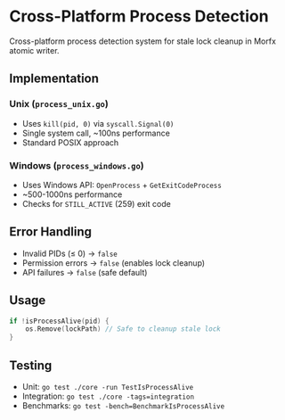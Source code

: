 # Cross-Platform Process Detection

Cross-platform process detection system for stale lock cleanup in Morfx atomic writer.

## Implementation

### Unix (`process_unix.go`)
- Uses `kill(pid, 0)` via `syscall.Signal(0)`
- Single system call, ~100ns performance
- Standard POSIX approach

### Windows (`process_windows.go`)
- Uses Windows API: `OpenProcess` + `GetExitCodeProcess`
- ~500-1000ns performance
- Checks for `STILL_ACTIVE` (259) exit code

## Error Handling
- Invalid PIDs (≤ 0) → `false`
- Permission errors → `false` (enables lock cleanup)
- API failures → `false` (safe default)

## Usage
```go
if !isProcessAlive(pid) {
    os.Remove(lockPath) // Safe to cleanup stale lock
}
```

## Testing
- Unit: `go test ./core -run TestIsProcessAlive`
- Integration: `go test ./core -tags=integration`
- Benchmarks: `go test -bench=BenchmarkIsProcessAlive`
